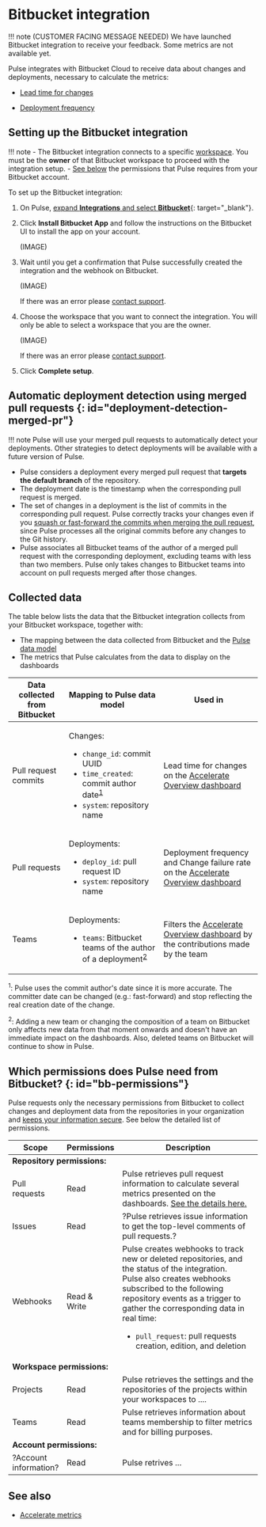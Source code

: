 # Bitbucket integration

!!! note
    (CUSTOMER FACING MESSAGE NEEDED) We have launched Bitbucket integration to receive your feedback. Some metrics are not available yet.

Pulse integrates with Bitbucket Cloud to receive data about changes and deployments, necessary to calculate the metrics:

-   [Lead time for changes](../metrics/accelerate.md#lead-time-for-changes)

-   [Deployment frequency](../metrics/accelerate.md#deployment-frequency)

## Setting up the Bitbucket integration

!!! note
    -   The Bitbucket integration connects to a specific [workspace](https://support.atlassian.com/bitbucket-cloud/docs/what-is-a-workspace/). You must be the **owner** of that Bitbucket workspace to proceed with the integration setup.
    -   [See below](#bb-permissions) the permissions that Pulse requires from your Bitbucket account.  

To set up the Bitbucket integration:

1.  On Pulse, [expand **Integrations** and select **Bitbucket**](https://app.pulse.codacy.com/integrations/bitbucket){: target="_blank"}.

1.  Click **Install Bitbucket App** and follow the instructions on the Bitbucket UI to install the app on your account.

    (IMAGE)

1.  Wait until you get a confirmation that Pulse successfully created the integration and the webhook on Bitbucket.
            
    (IMAGE)

    If there was an error please [contact support](mailto:pulsesupport@codacy.com).

1.  Choose the workspace that you want to connect the integration. You will only be able to select a workspace that you are the owner.

    (IMAGE)

    If there was an error please [contact support](mailto:pulsesupport@codacy.com).

1.  Click **Complete setup**.

## Automatic deployment detection using merged pull requests {: id="deployment-detection-merged-pr"}

!!! note
    Pulse will use your merged pull requests to automatically detect your deployments. Other strategies to detect deployments will be available with a future version of Pulse.

-   Pulse considers a deployment every merged pull request that **targets the default branch** of the repository.
-   The deployment date is the timestamp when the corresponding pull request is merged.
-   The set of changes in a deployment is the list of commits in the corresponding pull request. Pulse correctly tracks your changes even if you [squash or fast-forward the commits when merging the pull request](https://support.atlassian.com/bitbucket-cloud/docs/merge-a-pull-request/#Merge-strategies), since Pulse processes all the original commits before any changes to the Git history.
-   Pulse associates all Bitbucket teams of the author of a merged pull request with the corresponding deployment, excluding teams with less than two members. Pulse only takes changes to Bitbucket teams into account on pull requests merged after those changes.

## Collected data

The table below lists the data that the Bitbucket integration collects from your Bitbucket workspace, together with:

-   The mapping between the data collected from Bitbucket and the [Pulse data model](https://ingestion.pulse.codacy.com/v1/api-docs#tocs_event)
-   The metrics that Pulse calculates from the data to display on the dashboards

<table>
<thead>
<tr>
<th><strong>Data collected from Bitbucket</strong></th>
<th><strong>Mapping to Pulse data model</strong></th>
<th><strong>Used in</strong></th>
</tr>
</thead>
<tbody>
<tr>
    <td>Pull request commits</td>
    <td>
        <p>Changes:</p>
        <ul>
            <li><code>change_id</code>: commit UUID</li>
            <li><code>time_created</code>: commit author date<sup><a href="#commit-author-date">1</a></sup></li>
            <li><code>system</code>: repository name</li>
        </ul>
    </td>
    <td>Lead time for changes on the <a href="../../metrics/accelerate/">Accelerate Overview dashboard</a></td>
</tr>
<tr>
    <td>Pull requests</td>
    <td>
        <p>Deployments:</p>
        <ul>
            <li><code>deploy_id</code>: pull request ID</li>
            <li><code>system</code>: repository name</li>
        </ul>
    </td>
    <td>Deployment frequency and Change failure rate on the <a href="../../metrics/accelerate/">Accelerate Overview dashboard</a></td>
</tr>
<tr>
    <td>Teams</td>
    <td>
        <p>Deployments:</p>
        <ul>
            <li><code>teams</code>: Bitbucket teams of the author of a deployment<sup><a href="#deployment-teams">2</a></sup></li>
        </ul>
    </td>
    <td>Filters the <a href="../../metrics/accelerate/">Accelerate Overview dashboard</a> by the contributions made by the team</td>
</tr>
</table>

<sup><span id="commit-author-date">1</span></sup>: Pulse uses the commit author's date since it is more accurate. The committer date can be changed (e.g.: fast-forward) and stop reflecting the real creation date of the change.

<sup><span id="deployment-teams">2</span></sup>: Adding a new team or changing the composition of a team on Bitbucket only affects new data from that moment onwards and doesn't have an immediate impact on the dashboards. Also, deleted teams on Bitbucket will continue to show in Pulse.

## Which permissions does Pulse need from Bitbucket? {: id="bb-permissions"}

Pulse requests only the necessary permissions from Bitbucket to collect changes and deployment data from the repositories in your organization and [keeps your information secure](https://security.codacy.com/). See below the detailed list of permissions.

<table>
  <colgroup>
    <col width="20%"/>
    <col width="20%"/>
    <col width="60%"/>
  </colgroup>
  <thead>
    <tr>
      <th>Scope</th>
      <th>Permissions</th>
      <th>Description</th>
    </tr>
  </thead>
  <tbody>
    <tr>
      <td colspan="3"><strong>Repository permissions:</strong></td>
    </tr>
    <tr>
      <td>Pull requests</td>
      <td>Read</td>
      <td>Pulse retrieves pull request information to calculate several metrics presented on the dashboards. <a href="#collected-data">See the details here.</a></td>
    </tr>
    <tr>
      <td>Issues</td>
      <td>Read</td>
      <td>?Pulse retrieves issue information to get the top-level comments of pull requests.?</td>
    </tr>
    <tr>
      <td>Webhooks</td>
      <td>Read & Write</td>
      <td>Pulse creates webhooks to track new or deleted repositories, and the status of the integration.<br/>Pulse also creates webhooks subscribed to the following repository events as a trigger to gather the corresponding data in real time:
      <ul>
        <li><code>pull_request</code>: pull requests creation, edition, and deletion</li>
      </ul></td>
    </tr>
    <tr>
      <td colspan="3"><strong>Workspace permissions:</strong></td>
    </tr>
    <tr>
      <td>Projects</td>
      <td>Read</td>
      <td>Pulse retrieves the settings and the repositories of the projects within your workspaces to ....</td>
    </tr>
    <tr>
      <td>Teams</td>
      <td>Read</td>
      <td>Pulse retrieves information about teams membership to filter metrics and for billing purposes.</td>
    </tr>
    <tr>
      <td colspan="3"><strong>Account permissions:</strong></td>
    </tr>
    <tr>
      <td>?Account information?</td>
      <td>Read</td>
      <td>Pulse retrives ...</td>
    </tr>
  </tbody>
</table>

## See also

-   [Accelerate metrics](../metrics/accelerate.md)
